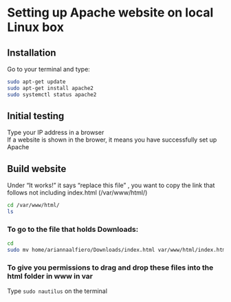 # Setting up Apache website on local Linux box
## Installation
Go to your terminal and type:
```bash
sudo apt-get update
sudo apt-get install apache2
sudo systemctl status apache2
```
## Initial testing
Type your IP address in a browser <br/>
If a website is shown in the brower, it means you have successfully set up Apache

## Build website
Under “It works!” it says “replace this file” , you want to copy the link that follows not including index.html (/var/www/html/)
```bash
cd /var/www/html/
ls
```

### To go to the file that holds Downloads:
```bash
cd 
sudo mv home/ariannaalfiero/Downloads/index.html var/www/html/index.html -f
```
### To give you permissions to drag and drop these files into the html folder in www in var
Type `sudo nautilus` on the terminal
